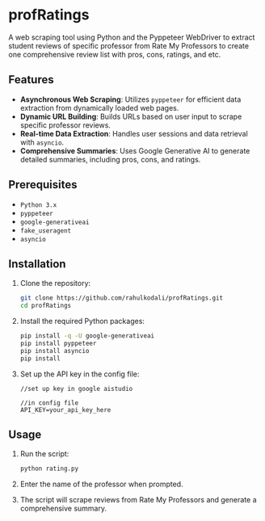 # profRatings
A web scraping tool using Python and the Pyppeteer WebDriver to extract student reviews of specific professor from Rate My Professors to create one comprehensive review list with pros, cons, ratings, and etc.

## Features

- **Asynchronous Web Scraping**: Utilizes `pyppeteer` for efficient data extraction from dynamically loaded web pages.
- **Dynamic URL Building**: Builds URLs based on user input to scrape specific professor reviews.
- **Real-time Data Extraction**: Handles user sessions and data retrieval with `asyncio`.
- **Comprehensive Summaries**: Uses Google Generative AI to generate detailed summaries, including pros, cons, and ratings.

## Prerequisites

- `Python 3.x`
- `pyppeteer`
- `google-generativeai`
- `fake_useragent`
- `asyncio`

## Installation

1. Clone the repository:

    ```sh
    git clone https://github.com/rahulkodali/profRatings.git
    cd profRatings
    ```

2. Install the required Python packages:

    ```sh
    pip install -q -U google-generativeai
    pip install pyppeteer
    pip install asyncio
    pip install 
    ```

3. Set up the API key in the config file:

    ```plaintext
    //set up key in google aistudio
    
    //in config file
    API_KEY=your_api_key_here
    ```


## Usage

1. Run the script:

    ```sh
    python rating.py
    ```

2. Enter the name of the professor when prompted.

3. The script will scrape reviews from Rate My Professors and generate a comprehensive summary.
